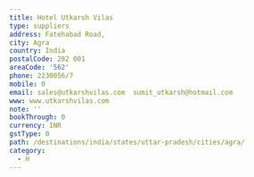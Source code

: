 ```yaml
---
title: Hotel Utkarsh Vilas
type: suppliers
address: Fatehabad Road,
city: Agra
country: India
postalCode: 282 001
areaCode: '562'
phone: 2230056/7
mobile: 0
email: sales@utkarshvilas.com  sumit_utkarsh@hotmail.com
www: www.utkarshvilas.com
note: ''
bookThrough: 0
currency: INR
gstType: 0
path: /destinations/india/states/uttar-pradesh/cities/agra/
category:
  - H
---
```


